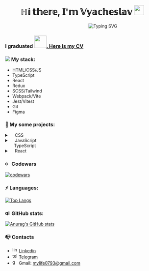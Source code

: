 <h1 align="center">
  ℍ𝕚 𝕥𝕙𝕖𝕣𝕖, 𝕀'𝕞 𝕍𝕪𝕒𝕔𝕙𝕖𝕤𝕝𝕒𝕧
  <img src="https://github.com/blackcater/blackcater/raw/main/images/Hi.gif" height="32"/>
</h1>
<div align="center">&nbsp;&nbsp;&nbsp;&nbsp;&nbsp;&nbsp;&nbsp;&nbsp;&nbsp;&nbsp;&nbsp;&nbsp;&nbsp;&nbsp;&nbsp;&nbsp;&nbsp;&nbsp;&nbsp;&nbsp;&nbsp;&nbsp;&nbsp;&nbsp;&nbsp;&nbsp;&nbsp;&nbsp;&nbsp;&nbsp;&nbsp;&nbsp;&nbsp;&nbsp;<img src="https://readme-typing-svg.herokuapp.com?font=Fira+Code&pause=1000&random=false&width=435&lines=Front-end+developer" alt="Typing SVG" /></div>

<h3>I graduated <a href="https://app.rs.school/cv/147e9db5-447a-4ba9-a9cd-402c02ec529c"><img width="40px" src="https://github.com/SlaVR7/slavr7/assets/105281241/f909b0fc-2d0b-46c5-b333-badb2ec204b0">. Here is my CV</a></h3>

<h3><img src="https://github.com/SlaVR7/slavr7/assets/105281241/b142220e-e6a2-4009-b8a6-f262221380ec"> My stack:</h3>
<ul>
  <li>HTML/CSS/JS</li>
  <li>TypeScript</li>
  <li>React</li>
  <li>Redux</li>
  <li>SCSS/Tailwind</li>
  <li>Webpack/Vite</li>
  <li>Jest/Vitest</li>
  <li>Git</li>
  <li>Figma</li>
</ul>

<h3>🌟 My some projects:</h3>

<details>
  <summary><img width="13px" src="https://github.com/SlaVR7/slavr7/assets/105281241/d626a113-5429-45b2-b911-da840857aaf3"> CSS</summary>
  <ul>
    <li><a href="https://github.com/SlaVR7/shelter">Shelter</a></li>
    <li><a href="https://github.com/SlaVR7/plants">Plants</a></li>
    <li><a href="https://github.com/SlaVR7/kinooskars">Kinooskars</a></li>
  </ul>
</details>
<details>
  <summary>
      <img width="13px" src="https://github.com/SlaVR7/slavr7/assets/105281241/9b63cd03-a6cf-477b-9d0d-deba9e3acfc4"> JavaScript
    <div>&nbsp;&nbsp;
      <img width="13px" src="https://github.com/SlaVR7/slavr7/assets/105281241/914a5d2b-c581-416d-9d38-4e6559bb3738"> TypeScript
    </div>
  </summary>
  <ul>
    <li><a href="https://github.com/SlaVR7/minesweeper">Minesweeper</a></li>
    <li><a href="https://github.com/SlaVR7/virtual-keyboard">Virtual keyboard</a></li>
    <li><a href="https://github.com/SlaVR7/RSS-CSS-Selectors">CSS-Selectors</a></li>
    <li><a href="https://github.com/SlaVR7/async-race">Async-race</a></li>
  </ul>
</details>
<details>
  <summary><img width="13px" src="https://github.com/SlaVR7/slavr7/assets/105281241/7cea524a-fdac-4c89-bd27-822eb60dcb71"> React</summary>
  <li><a href="https://github.com/SlaVR7/graphiql-app">GraphiQL</a></li>
  <li><a href="https://github.com/slavr7//final-task/">Soap shop</a></li>
</details>

<h3>
  <img width="17px" src="https://github.com/SlaVR7/slavr7/assets/105281241/08d8f332-59dc-489b-9b8d-f992fd5907e4" alt="codeward icon"> Codewars
</h3>

[![codewars](https://www.codewars.com/users/slavr/badges/large)](https://www.codewars.com/users/slavr)

<h3>⚡ Languages:</h3>

[![Top Langs](https://github-readme-stats.vercel.app/api/top-langs/?username=slavr7&layout=compact)](https://github.com/slavr7/github-readme-stats)

<h3>
  <img width="17px" src="https://github.com/SlaVR7/slavr7/assets/105281241/66db4123-809b-447b-9a59-5d4e9fe55d60" alt="github icon">
 GitHub stats:
</h3>

[![Anurag's GitHub stats](https://github-readme-stats.vercel.app/api?username=slavr7&hide=stars,issues,contribs&show=reviews&show_icons=true&theme=tokyonight&rank_icon=github)](https://github.com/slavr7/github-readme-stats)

<h3>📭 Contacts</h3>
<ul>
  <li>
    <img width="17px" src="https://github.com/SlaVR7/slavr7/assets/105281241/c0f6ff3d-b7f9-4128-8df1-00f7b8b918e9" alt="linkedin icon">
    <a href="https://linkedin.com/in/slavr-dev" target="_blank">Linkedin</a>
  </li>
  <li>
    <img width="17px" src="https://github.com/SlaVR7/slavr7/assets/105281241/4ec8404a-e8ee-40bb-bb2b-c6cc6ab19a13" alt="telegram icon">
    <a href="https://t.me/skill_hunter" target="_blank"> Telegram</a>
  </li>
  <li>
    <img width="17px" src="https://github.com/SlaVR7/slavr7/assets/105281241/9f94abe8-bcc3-408a-af88-77e4ccf924c2" alt="gmail icon">
Gmail: <a href="mailto:mylife0793@gmail.com">mylife0793@gmail.com</a></li>
</ul>

